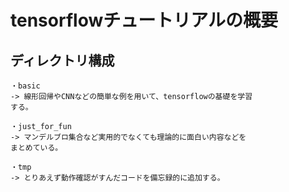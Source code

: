 # tensorflowチュートリアルの概要

## ディレクトリ構成
```
・basic
-> 線形回帰やCNNなどの簡単な例を用いて、tensorflowの基礎を学習
する。

・just_for_fun
-> マンデルブロ集合など実用的でなくても理論的に面白い内容などを
まとめている。

・tmp
-> とりあえず動作確認がすんだコードを備忘録的に追加する。
```
